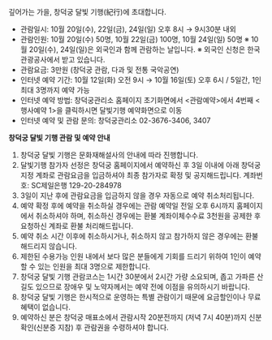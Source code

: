 깊어가는 가을, 창덕궁 달빛 기행(紀行)에 초대합니다.

- 관람일시: 10월 20일(수), 22일(금), 24일(일) 오후 8시 → 9시30분 내외
- 관람인원: 10월 20일(수) 50명, 10월 22일(금) 100명, 10월 24일(일) 50명
  ※ 10월 20일(수), 24일(일)은 외국인과 함께 관람하는 날입니다.
  ※ 외국인 신청은 한국관광공사에서 받고 있습니다.
- 관람요금: 3만원 (창덕궁 관람, 다과 및 전통 국악공연)
- 인터넷 예약 기간: 10월 12일(화) 오전 9시 → 10월 16일(토) 오후 6시 / 5일간, 1인 최대 3명까지 예약 가능
- 인터넷 예약 방법: 창덕궁관리소 홈페이지 초기화면에서 <관람예약>에서 4번째 <행사예약 1>을 클릭하시면 달빛기행 예약화면으로 이동
- 인터넷 예약 및 관람 문의: 창덕궁관리소 02-3676-3406, 3407

**창덕궁 달빛 기행 관람 및 예약 안내**
1. 창덕궁 달빛 기행은 문화재해설사의 안내에 따라 진행합니다.
2. 달빛기행 참가자 선정은 창덕궁 홈페이지에서 예약하신 후 3일 이내에 아래 창덕궁 지정 계좌로 관람요금을 입금하셔야 최종 참가자로 확정 및 공지해드립니다.
   계좌번호: SC제일은행 129-20-284978
3. 3일이 지난 후에 관람요금을 입금하지 않을 경우 자동으로 예약 취소처리됩니다.
4. 예약 확정 후에 예약을 취소하실 경우에는 관람 예약일 전일 오후 6시까지 홈페이지에서 취소하셔야 하며, 취소하신 경우에는 환불 계좌이체수수료 3천원을 공제한 후 요청하신 계좌로 환불 처리해드립니다.
5. 예약 취소 시간 이후에 취소하시거나, 취소하지 않고 참가하지 않은 경우에는 환불해드리지 않습니다.
6. 제한된 수용가능 인원 내에서 보다 많은 분들에게 기회를 드리기 위하여 1인이 예약할 수 있는 인원을 최대 3명으로 제한합니다.
7. 창덕궁 달빛 기행 관람코스는 1시간 30분에서 2시간 가량 소요되며, 좁고 가파른 산길도 있으므로 장애우 및 노약자께서는 예약 전에 이점을 유의하시기 바랍니다.
8. 창덕궁 달빛 기행은 한시적으로 운영하는 특별 관람이기 때문에 요금할인이나 무료 혜택이 없습니다.
9. 예약하신 분은 창덕궁 매표소에서 관람시작 20분전까지 (저녁 7시 40분)까지 신분 확인(신분증 지참) 후 관람권을 수령하셔야 합니다.